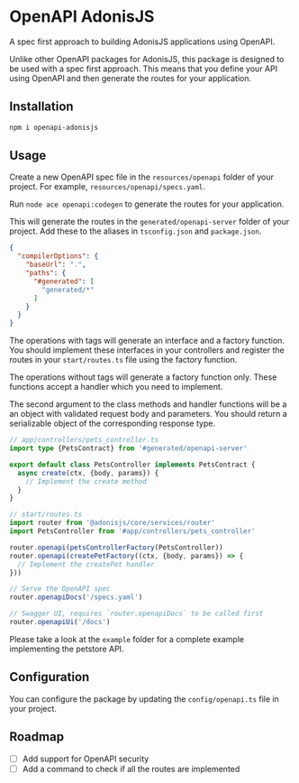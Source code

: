 # OpenAPI AdonisJS

A spec first approach to building AdonisJS applications using OpenAPI.

Unlike other OpenAPI packages for AdonisJS, this package is designed to be used with a spec first approach. This means
that you define your API using OpenAPI and then generate the routes for your application.

## Installation

  ```bash
  npm i openapi-adonisjs
  ```

## Usage

Create a new OpenAPI spec file in the `resources/openapi` folder of your project. For
example, `resources/openapi/specs.yaml`.

Run `node ace openapi:codegen` to generate the routes for your application.

This will generate the routes in the `generated/openapi-server` folder of your project. Add these to the aliases
in `tsconfig.json` and `package.json`.

```json
{
  "compilerOptions": {
    "baseUrl": ".",
    "paths": {
      "#generated": [
        "generated/*"
      ]
    }
  }
}
```

The operations with tags will generate an interface and a factory function. You should implement these interfaces in
your controllers and register the routes in your `start/routes.ts` file using the factory function.

The operations without tags will generate a factory function only. These functions accept a handler which you need to
implement.

The second argument to the class methods and handler functions will be a an object with validated request body and
parameters. You should return a serializable object of the corresponding response type.

```typescript
// app/controllers/pets_controller.ts
import type {PetsContract} from '#generated/openapi-server'

export default class PetsController implements PetsContract {
  async create(ctx, {body, params}) {
    // Implement the create method
  }
}

// start/routes.ts
import router from '@adonisjs/core/services/router'
import PetsController from '#app/controllers/pets_controller'

router.openapi(petsControllerFactory(PetsController))
router.openapi(createPetFactory((ctx, {body, params}) => {
  // Implement the createPet handler
}))

// Serve the OpenAPI spec
router.openapiDocs('/specs.yaml')

// Swagger UI, requires `router.openapiDocs` to be called first
router.openapiUi('/docs')
```

Please take a look at the `example` folder for a complete example implementing the petstore API.

## Configuration

You can configure the package by updating the `config/openapi.ts` file in your project.

## Roadmap
- [ ] Add support for OpenAPI security
- [ ] Add a command to check if all the routes are implemented
